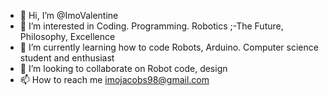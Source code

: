 - 👋 Hi, I’m @ImoValentine
- 👀 I’m interested in Coding. Programming. Robotics ;-The Future, Philosophy, Excellence
- 🌱 I’m currently learning how to code Robots, Arduino. Computer science student and enthusiast
- 💞️ I’m looking to collaborate on Robot code, design 
- 📫 How to reach me imojacobs98@gmail.com

<!---
ImoValentine/ImoValentine is a ✨ special ✨ repository because its `README.md` (this file) appears on your GitHub profile.
You can click the Preview link to take a look at your changes.
--->
